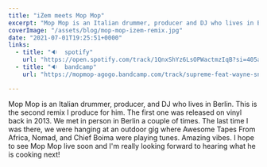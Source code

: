 ```yaml
---
title: "iZem meets Mop Mop"
excerpt: "Mop Mop is an Italian drummer, producer and DJ who lives in Berlin. This is the second remix I did for him..."
coverImage: "/assets/blog/mop-mop-izem-remix.jpg"
date: "2021-07-01T19:25:51+0000"
links:
  - title: "🔉  spotify"
    url: "https://open.spotify.com/track/1QnxShYz6LsOPWactmzIqB?si=405a4231770b4b3c"
  - title: "🔉  bandcamp"
    url: "https://mopmop-agogo.bandcamp.com/track/supreme-feat-wayne-snow-izem-remix"

---
```


Mop Mop is an Italian drummer, producer, and DJ who lives in Berlin. This is the second remix I produce for him. The first one was released on vinyl back in 2013. We met in person in Berlin a couple of times. The last time I was there, we were hanging at an outdoor gig where Awesome Tapes From Africa, Nomad, and Chief Boima were playing tunes. Amazing vibes. I hope to see Mop Mop live soon and I'm really looking forward to hearing what he is cooking next!
